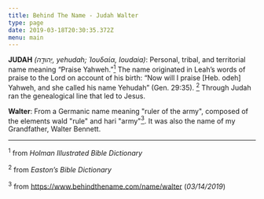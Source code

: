 ```yaml
---
title: Behind The Name - Judah Walter
type: page
date: 2019-03-18T20:30:35.372Z
menu: main
---
```

**JUDAH** _(יְהוּדָ֖ה, yehudah; Ἰουδαία, Ioudaia)_: Personal, tribal, and territorial name meaning “Praise Yahweh.”<a href="#1"><sup>1</sup></a>  The name originated in Leah’s words of praise to the Lord on account of his birth: “Now will I praise \[Heb. odeh] Yahweh, and she called his name Yehudah” (Gen. 29:35). <a href="#2"><sup>2</sup></a> Through Judah ran the genealogical line that led to Jesus.

**Walter**: From a Germanic name meaning "ruler of the army", composed of the elements wald "rule" and hari "army"<a href="#3"><sup>3</sup></a>. It was also the name of my Grandfather, Walter Bennett.


- - -

<sup id="1">1</sup> from _Holman Illustrated Bible Dictionary_

<sup id="2">2</sup> from _Easton’s Bible Dictionary_

<sup id="3">3</sup> from <https://www.behindthename.com/name/walter> (_03/14/2019_)
